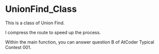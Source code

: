 # UnionFind_Class
 This is a class of Union Find.

I compress the route to speed up the process.

Within the main function, you can answer question B of AtCoder Typical Contest 001.
